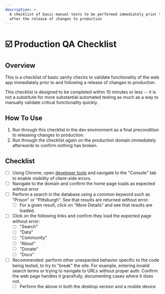 ```yaml
---
description: >-
  A checklist of basic manual tests to be performed immediately prior to and
  after the release of changes to production
---
```


# ☑️ Production QA Checklist

## Overview

This is a checklist of basic sanity checks to validate functionality of the web app immediately prior to and following a release of changes to production.&#x20;

This checklist is designed to be completed within 10 minutes or less -- it is not a substitute for more substantial automated testing as much as a way to manually validate critical functionality quickly.

## How To Use

1. Run through this checklist in the dev environment as a final precondition to releasing changes to production.&#x20;
2. Run through the checklist _again_ on the production domain immediately afterwards to confirm nothing has broken.&#x20;

## Checklist

* [ ] Using Chrome, open [developer tools](https://developer.chrome.com/docs/devtools/overview) and navigate to the "Console" tab to enable visibility of client-side errors.
* [ ] Navigate to the domain and confirm the home page loads as expected without error
* [ ] Perform a search in the database using a common keyword such as "Prison" or "Pittsburgh". See that results are returned without error.
  * [ ] For a given result, click on "More Details" and see that results are loaded.
* [ ] Click on the following links and confirm they load the expected page without error:
  * [ ] "Search"
  * [ ] "Data"
  * [ ] "Community"
  * [ ] "About"
  * [ ] "Donate"
  * [ ] "Docs"
* [ ] Recommended: perform other unexpected behavior specific to the code being tested, to try to "break" the site. For example, entering invalid search terms or trying to navigate to URLs without proper auth. Confirm the web page handles it gracefully, documenting cases where it does not.
  * [ ] Perform the above in both the desktop version and a mobile device
